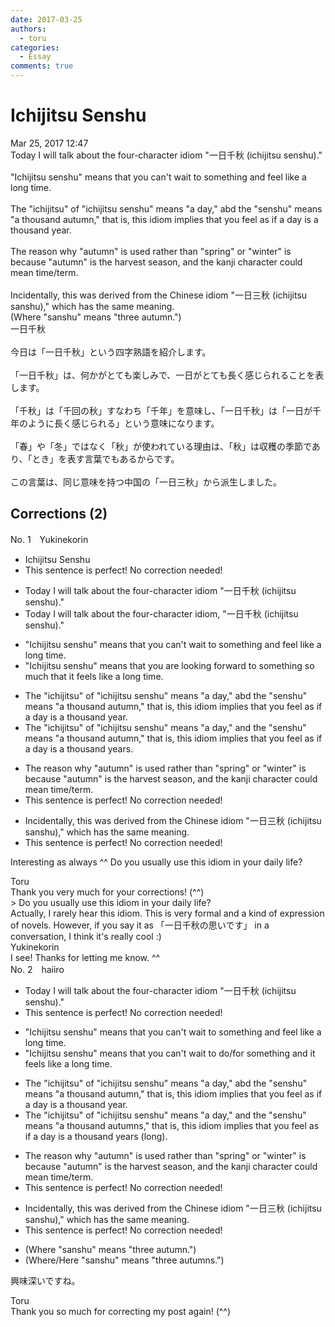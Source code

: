 ```yaml
---
date: 2017-03-25
authors:
  - toru
categories:
  - Essay
comments: true
---
```


# Ichijitsu Senshu
<div class="date">Mar 25, 2017 12:47</div>
<div id="post"><div id="body_show_ori">
Today I will talk about the four-character idiom "一日千秋 (ichijitsu senshu)."<br/><br/>"Ichijitsu senshu" means that you can't wait to something and feel like a long time.<br/><br/>The "ichijitsu" of "ichijitsu senshu" means "a day," abd the "senshu" means "a thousand autumn," that is, this idiom implies that you feel as if a day is a thousand year.<br/><br/>The reason why "autumn" is used rather than "spring" or "winter" is because "autumn" is the harvest season, and the kanji character could mean time/term. <br/><br/>Incidentally, this was derived from the Chinese idiom "一日三秋 (ichijitsu sanshu)," which has the same meaning.<br/>(Where "sanshu" means "three autumn.")
</div></div>

<!-- more -->

<div id="post_ja"><div id="body_show_mo">
一日千秋<br/><br/>今日は「一日千秋」という四字熟語を紹介します。<br/><br/>「一日千秋」は、何かがとても楽しみで、一日がとても長く感じられることを表します。<br/><br/>「千秋」は「千回の秋」すなわち「千年」を意味し、「一日千秋」は「一日が千年のように長く感じられる」という意味になります。<br/><br/>「春」や「冬」ではなく「秋」が使われている理由は、「秋」は収穫の季節であり、「とき」を表す言葉でもあるからです。<br/><br/>この言葉は、同じ意味を持つ中国の「一日三秋」から派生しました。
</div></div>

## Corrections (2)
<div id="block"><div class="first_name"> No. 1　<span class="just_name">Yukinekorin</span></div><div id="block2">
<ul class="correction_field">
<li class="incorrect">Ichijitsu Senshu</li>
<li class="corrected perfect">This sentence is perfect! No correction needed!</li>
</ul>
<ul class="correction_field">
<li class="incorrect">Today I will talk about the four-character idiom "一日千秋 (ichijitsu senshu)."</li>
<li class="corrected correct">
Today I will talk about the four-character idiom<span class="f_blue">,</span> "一日千秋 (ichijitsu senshu)."
</li>
</ul>
<ul class="correction_field">
<li class="incorrect">"Ichijitsu senshu" means that you can't wait to something and feel like a long time.</li>
<li class="corrected correct">
"Ichijitsu senshu" means that <span class="f_blue">you are looking forward to something so much that it feels </span>like a long time.
</li>
</ul>
<ul class="correction_field">
<li class="incorrect">The "ichijitsu" of "ichijitsu senshu" means "a day," abd the "senshu" means "a thousand autumn," that is, this idiom implies that you feel as if a day is a thousand year.</li>
<li class="corrected correct">
The "ichijitsu" of "ichijitsu senshu" means "a day," <span class="f_blue">and</span> the "senshu" means "a thousand autumn," that is, this idiom implies that you feel as if a day is a thousand <span class="f_blue">years</span>.
</li>
</ul>
<ul class="correction_field">
<li class="incorrect">The reason why "autumn" is used rather than "spring" or "winter" is because "autumn" is the harvest season, and the kanji character could mean time/term.</li>
<li class="corrected perfect">This sentence is perfect! No correction needed!</li>
</ul>
<ul class="correction_field">
<li class="incorrect">Incidentally, this was derived from the Chinese idiom "一日三秋 (ichijitsu sanshu)," which has the same meaning.</li>
<li class="corrected perfect">This sentence is perfect! No correction needed!</li>
</ul>
<p class="comment_small">
 Interesting as always ^^ Do you usually use this idiom in your daily life?
</p>

</div><div class="name"><span class="just_name">Toru</span><br>
Thank you very much for your corrections! (^^)<br/>&gt; Do you usually use this idiom in your daily life?<br/>Actually, I rarely hear this idiom. This is very formal and a kind of expression of novels. However, if you say it as 「一日千秋の思いです」 in a conversation, I think it's really cool :)
</div>
<div class="name"><span class="just_name">Yukinekorin</span><br>
I see! Thanks for letting me know. ^^
</div>
</div>
<div id="block"><div class="first_name"> No. 2　<span class="just_name">haiiro</span></div><div id="block2">
<ul class="correction_field">
<li class="incorrect">Today I will talk about the four-character idiom "一日千秋 (ichijitsu senshu)."</li>
<li class="corrected perfect">This sentence is perfect! No correction needed!</li>
</ul>
<ul class="correction_field">
<li class="incorrect">"Ichijitsu senshu" means that you can't wait to something and feel like a long time.</li>
<li class="corrected correct">
"Ichijitsu senshu" means that you can't wait <span class="f_blue">to do/for</span> something and <span class="f_blue">it </span>feel<span class="f_blue">s</span> like a long time.
</li>
</ul>
<ul class="correction_field">
<li class="incorrect">The "ichijitsu" of "ichijitsu senshu" means "a day," abd the "senshu" means "a thousand autumn," that is, this idiom implies that you feel as if a day is a thousand year.</li>
<li class="corrected correct">
The "ichijitsu" of "ichijitsu senshu" means "a day," a<span class="f_blue">n</span>d the "senshu" means "a thousand autumn<span class="f_blue">s</span>," that is, this idiom implies that you feel as if a day is a thousand year<span class="f_blue">s (long)</span>.
</li>
</ul>
<ul class="correction_field">
<li class="incorrect">The reason why "autumn" is used rather than "spring" or "winter" is because "autumn" is the harvest season, and the kanji character could mean time/term.</li>
<li class="corrected perfect">This sentence is perfect! No correction needed!</li>
</ul>
<ul class="correction_field">
<li class="incorrect">Incidentally, this was derived from the Chinese idiom "一日三秋 (ichijitsu sanshu)," which has the same meaning.</li>
<li class="corrected perfect">This sentence is perfect! No correction needed!</li>
</ul>
<ul class="correction_field">
<li class="incorrect">(Where "sanshu" means "three autumn.")</li>
<li class="corrected correct">
(Where/<span class="f_blue">Here </span>"sanshu" means "three autumn<span class="f_blue">s</span>.")
</li>
</ul>
<p class="comment_small">
 興味深いですね。
</p>

</div><div class="name"><span class="just_name">Toru</span><br>
Thank you so much for correcting my post again! (^^)
</div>
</div>
